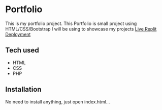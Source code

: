 # Portfolio
This is my portfolio project.
This   Portfolio is small project using HTML/CSS/Bootstrap I will be using  to showcase my projects
[Live Replit Deployment](https://jaymes-portfolio.jaymesaj434.repl.co/)
## Tech used
* HTML
* CSS
* PHP

## Installation
No need to install anything, just open index.html...

